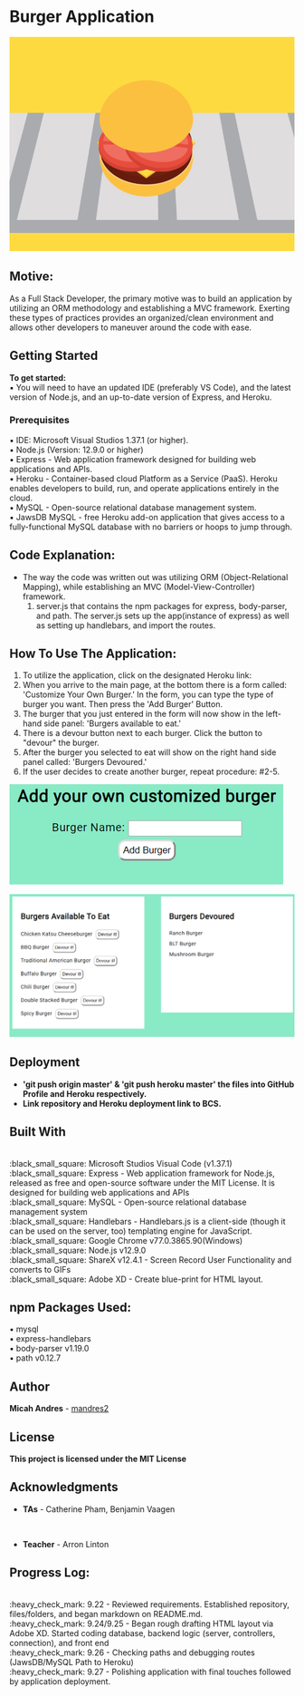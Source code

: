# Burger Application

![alt text](https://github.com/mandres2/Burger/blob/master/public/assets/img/burgerApp_ReadME.gif?raw=true)

## Motive:
As a Full Stack Developer, the primary motive was to build an application by utilizing an ORM methodology and establishing a MVC framework. Exerting these types of practices provides an organized/clean environment and allows other developers to maneuver around the code with ease.

## Getting Started

<b>To get started:</b>
<br>
:black_small_square: You will need to have an updated IDE (preferably VS Code), and the latest version of Node.js, and an up-to-date version of Express, and Heroku.

### Prerequisites

:black_small_square: IDE: Microsoft Visual Studios 1.37.1 (or higher).
<br>
:black_small_square: Node.js (Version: 12.9.0 or higher)
<br>
:black_small_square: Express - Web application framework designed for building web applications and APIs.
<br>
:black_small_square: Heroku - Container-based cloud Platform as a Service (PaaS). Heroku enables developers to build, run, and operate applications entirely in the cloud.
<br>
:black_small_square: MySQL - Open-source relational database management system.
<br>
:black_small_square: JawsDB MySQL - free Heroku add-on application that gives access to a fully-functional MySQL database with no barriers or hoops to jump through.


## Code Explanation:
* The way the code was written out was utilizing ORM (Object-Relational Mapping), while establishing an MVC (Model-View-Controller) framework.
  1. server.js that contains the npm packages for express, body-parser, and path. The server.js sets up the app(instance of express) as well as setting up handlebars, and import the routes.


## How To Use The Application:
1. To utilize the application, click on the designated Heroku link:
2. When you arrive to the main page, at the bottom there is a form called: 'Customize Your Own Burger.' In the form, you can type the type of burger you want. Then press the 'Add Burger' Button.
3. The burger that you just entered in the form will now show in the left-hand side panel: 'Burgers available to eat.'
4. There is a devour button next to each burger. Click the button to "devour" the burger.
5. After the burger you selected to eat will show on the right hand side panel called: 'Burgers Devoured.'
6. If the user decides to create another burger, repeat procedure: #2-5.

![alt text](https://github.com/mandres2/Burger/blob/master/public/assets/img/Customize%20your%20burger.png?raw=true)

![alt text](https://github.com/mandres2/Burger/blob/master/public/assets/img/Burgers%20Available%20to%20Eat%20and%20Devoured.png)


## Deployment

* <b> 'git push origin master' & 'git push heroku master' the files into GitHub Profile and Heroku respectively.</b>
* <b> Link repository and Heroku deployment link to BCS.</b>

## Built With

<br>
:black_small_square: Microsoft Studios Visual Code (v1.37.1)
<br>
:black_small_square: Express - Web application framework for Node.js, released as free and open-source software under the MIT License. It is designed for building web applications and APIs
<br>
:black_small_square: MySQL - Open-source relational database management system
<br>
:black_small_square: Handlebars - Handlebars.js is a client-side (though it can be used on the server, too) templating engine for JavaScript.
<br>
:black_small_square: Google Chrome v77.0.3865.90(Windows)
<br>
:black_small_square: Node.js v12.9.0
<br>
:black_small_square: ShareX v12.4.1 - Screen Record User Functionality and converts to GIFs
<br>
:black_small_square: Adobe XD - Create blue-print for HTML layout.

## npm Packages Used:

:black_small_square: mysql
<br>
:black_small_square: express-handlebars
<br>
:black_small_square: body-parser v1.19.0
<br>
:black_small_square: path v0.12.7

## Author

**Micah Andres** - [mandres2](https://github.com/mandres2)

## License

<b>This project is licensed under the MIT License</b>

## Acknowledgments
* <b>TAs</b> - Catherine Pham, Benjamin Vaagen

<br>

* <b>Teacher</b> - Arron Linton

## Progress Log:
<br>
:heavy_check_mark: 9.22 - Reviewed requirements. Established repository, files/folders, and began markdown on README.md.
<br>
:heavy_check_mark: 9.24/9.25 - Began rough drafting HTML layout via Adobe XD. Started coding database, backend logic (server, controllers, connection), and front end
<br>
:heavy_check_mark: 9.26 - Checking paths and debugging routes (JawsDB/MySQL Path to Heroku)
<br>
:heavy_check_mark: 9.27 - Polishing application with final touches followed by application deployment.
